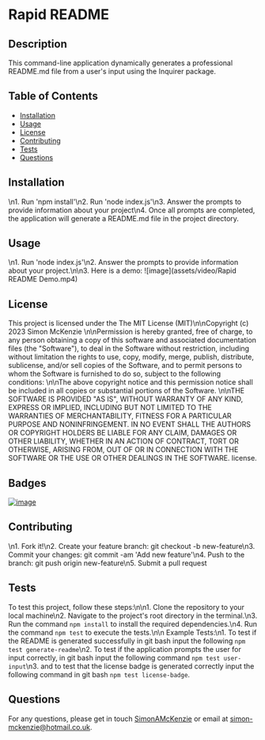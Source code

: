 # Rapid README

## Description
This command-line application dynamically generates a professional README.md file from a user's input using the Inquirer package.

## Table of Contents
- [Installation](#installation)
- [Usage](#usage)
- [License](#license)
- [Contributing](#contributing)
- [Tests](#tests)
- [Questions](#questions)

## Installation
\n1. Run 'npm install'\n2. Run 'node index.js'\n3. Answer the prompts to provide information about your project\n4. Once all prompts are completed, the application will generate a README.md file in the project directory.
## Usage
\n1. Run 'node index.js'\n2. Answer the prompts to provide information about your project.\n\n3. Here is a demo: ![image](assets/video/Rapid README Demo.mp4) 
## License
This project is licensed under the The MIT License (MIT)\n\nCopyright (c) 2023 Simon McKenzie \n\nPermission is hereby granted, free of charge, to any person obtaining a copy of this software and associated documentation files (the "Software"), to deal in the Software without restriction, including without limitation the rights to use, copy, modify, merge, publish, distribute, sublicense, and/or sell copies of the Software, and to permit persons to whom the Software is furnished to do so, subject to the following conditions: \n\nThe above copyright notice and this permission notice shall be included in all copies or substantial portions of the Software. \n\nTHE SOFTWARE IS PROVIDED "AS IS", WITHOUT WARRANTY OF ANY KIND, EXPRESS OR IMPLIED, INCLUDING BUT NOT LIMITED TO THE WARRANTIES OF MERCHANTABILITY, FITNESS FOR A PARTICULAR PURPOSE AND NONINFRINGEMENT. IN NO EVENT SHALL THE AUTHORS OR COPYRIGHT HOLDERS BE LIABLE FOR ANY CLAIM, DAMAGES OR OTHER LIABILITY, WHETHER IN AN ACTION OF CONTRACT, TORT OR OTHERWISE, ARISING FROM, OUT OF OR IN CONNECTION WITH THE SOFTWARE OR THE USE OR OTHER DEALINGS IN THE SOFTWARE. license.

## Badges
[![image](https://img.shields.io/badge/License-MIT-green.svg)](https://opensource.org/licenses/MIT)
## Contributing
\n1. Fork it!\n2. Create your feature branch: git checkout -b new-feature\n3. Commit your changes: git commit -am 'Add new feature'\n4. Push to the branch: git push origin new-feature\n5. Submit a pull request
## Tests
To test this project, follow these steps:\n\n1. Clone the repository to your local machine\n2. Navigate to the project's root directory in the terminal.\n3. Run the command `npm install` to install the required dependencies.\n4. Run the command `npm test` to execute the tests.\n\n Example Tests:\n1. To test if the README is generated successfully in git bash input the following `npm test generate-readme`\n2. To test if the application prompts the user for input correctly, in git bash input the following command `npm test user-input`\n3. and to test that the license badge is generated correctly input the following command in git bash `npm test license-badge`.
## Questions
For any questions, please get in touch [SimonAMcKenzie](https://github.com/SimonAMcKenzie) or email at simon-mckenzie@hotmail.co.uk.
